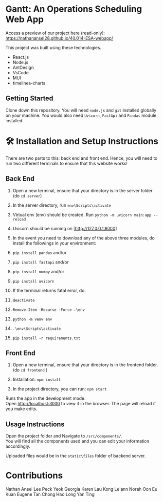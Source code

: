 # Gantt: An Operations Scheduling Web App
Access a preview of our project here (read-only): https://nathanansel28.github.io/40.014-ESA-webapp/

This project was built using these technologies.
- React.js
- Node.js
- AntDesign
- VsCode
- MUI
- timelines-charts

## Getting Started
Clone down this repository. You will need `node.js` and `git` installed globally on your machine. You would also need `Uvicorn`,  `FastApi` and  `Pandas` module installed.

# 🛠 Installation and Setup Instructions
There are two parts to this: back end and front end. Hence, you will need to run two different terminals to ensure that this website works!

## Back End 

1. Open a new terminal, ensure that your directory is in the server folder (do `cd server`)

2. In the server directory, run `env\Scripts\activate`

3. Virtual env (env) should be created. Run `python -m uvicorn main:app --reload`

4. Uvicorn should be running on [http://127.0.0.1:8000]

5. In the event you need to download any of the above three modules, do install the followings in your environment:
  1. `pip install pandas` and/or
  2.  `pip install fastapi` and/or
  3.  `pip install numpy` and/or
  4.  `pip install uvicorn`

6. If the terminal returns fatal error, do:
  1. `deactivate`
  2. `Remove-Item -Recurse -Force .\env`
  3. `python -m venv env`
  4. `.\env\Scripts\activate`
  5. `pip install -r requirements.txt`

## Front End

1. Open a new terminal, ensure that your directory is in the frontend folder. (do `cd frontend` )

1. Installation: `npm install`

1. In the project directory, you can run: `npm start`

Runs the app in the development mode.\
Open [http://localhost:3000](http://localhost:3000) to view it in the browser.
The page will reload if you make edits.

## Usage Instructions

Open the project folder and Navigate to `/src/components/`. <br/>
You will find all the components used and you can edit your information accordingly.

Uploaded files would be in the `static\files` folder of backend server.

# Contributions
Nathan Ansel
Lee Peck Yeok
Georgia Karen Lau
Kong Le'ann Norah
Oon Eu Kuan Eugene
Tan Chong Hao
Long Yan Ting
